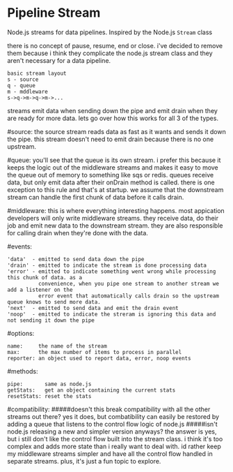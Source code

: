 # Pipeline Stream

Node.js streams for data pipelines. Inspired by the Node.js `Stream` class

there is no concept of pause, resume, end or close. i've decided to remove them because i think they complicate the node.js stream class and they aren't necessary for a data pipeline.

```
basic stream layout
s - source
q - queue
m - mddleware
s->q->m->q->m->...
```
streams emit data when sending down the pipe and emit drain when they are ready for more data. lets go over how this works for all 3 of the types.

#source:
the source stream reads data as fast as it wants and sends it down the pipe. this stream doesn't need to emit drain because there is no one upstream.

#queue:
you'll see that the queue is its own stream. i prefer this because it keeps the logic out of the middleware streams and makes it easy to move the queue out of memory to something like sqs or redis. queues receive data, but only emit data after their onDrain method is called. there is one exception to this rule and that's at startup. we assume that the downstream stream can handle the first chunk of data before it calls drain.

#middleware:
this is where everything interesting happens. most appication developers will only write middleware streams. they receive data, do their job and emit new data to the downstream stream. they are also responsible for calling drain when they're done with the data.

#events:
```
'data'  - emitted to send data down the pipe
'drain' - emitted to indicate the stream is done processing data
'error' - emitted to indicate something went wrong while processing this chunk of data. as a 
          convenience, when you pipe one stream to another stream we add a listener on the 
          error event that automatically calls drain so the upstream queue knows to send more data.
'next'  - emitted to send data and emit the drain event
'noop'  - emitted to indicate the streram is ignoring this data and not sending it down the pipe
```

#options:
```
name:     the name of the stream
max:      the max number of items to process in parallel
reporter: an object used to report data, error, noop events
```

#methods:
```
pipe:       same as node.js
getStats:   get an object containing the current stats
resetStats: reset the stats
```

#compatibility:
#####doesn't this break compatibility with all the other streams out there?
yes it does, but combatibility can easily be restored by adding a queue that listens to the control flow logic of node.js
#####isn't node.js releasing a new and simpler version anyways?
the answer is yes, but i still don't like the control flow built into the stream class. i think it's too complex and adds more state than i really want to deal with. id rather keep my middleware streams simpler and have all the control flow handled in separate streams. plus, it's just a fun topic to explore.
